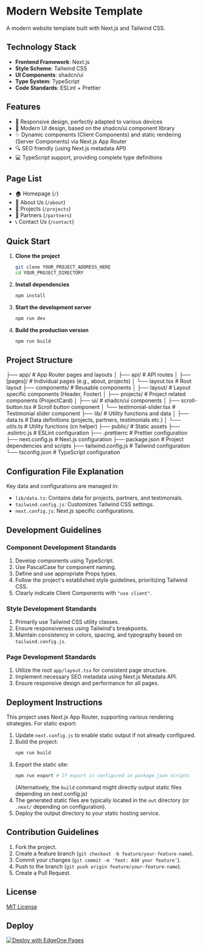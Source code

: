 # Modern Website Template

A modern website template built with Next.js and Tailwind CSS.

## Technology Stack

- **Frontend Framework**: Next.js
- **Style Scheme**: Tailwind CSS
- **UI Components**: shadcn/ui
- **Type System**: TypeScript
- **Code Standards**: ESLint + Prettier

## Features

- 📱 Responsive design, perfectly adapted to various devices
- 🎨 Modern UI design, based on the shadcn/ui component library
- ✨ Dynamic components (Client Components) and static rendering (Server Components) via Next.js App Router
- 🔍 SEO friendly (using Next.js metadata API)
- 💻 TypeScript support, providing complete type definitions

## Page List

- 🏠 Homepage (`/`)
- 📄 About Us (`/about`)
- 💼 Projects (`/projects`)
- 🤝 Partners (`/partners`)
- 📞 Contact Us (`/contact`)

## Quick Start

1.  **Clone the project**

    ```bash
    git clone YOUR_PROJECT_ADDRESS_HERE
    cd YOUR_PROJECT_DIRECTORY
    ```

2.  **Install dependencies**

    ```bash
    npm install
    ```

3.  **Start the development server**

    ```bash
    npm run dev
    ```

4.  **Build the production version**

    ```bash
    npm run build
    ```

## Project Structure

├── app/ # App Router pages and layouts
│ ├── api/ # API routes
│ ├── [pages]/ # Individual pages (e.g., about, projects)
│ └── layout.tsx # Root layout
├── components/ # Reusable components
│ ├── layout/ # Layout specific components (Header, Footer)
│ ├── projects/ # Project related components (ProjectCard)
│ ├── ui/ # shadcn/ui components
│ ├── scroll-button.tsx # Scroll button component
│ └── testimonial-slider.tsx # Testimonial slider component
├── lib/ # Utility functions and data
│ ├── data.ts # Data definitions (projects, partners, testimonials etc.)
│ └── utils.ts # Utility functions (cn helper)
├── public/ # Static assets
├── .eslintrc.js # ESLint configuration
├── .prettierrc # Prettier configuration
├── next.config.js # Next.js configuration
├── package.json # Project dependencies and scripts
├── tailwind.config.js # Tailwind configuration
└── tsconfig.json # TypeScript configuration


## Configuration File Explanation

Key data and configurations are managed in:

-   `lib/data.ts`: Contains data for projects, partners, and testimonials.
-   `tailwind.config.js`: Customizes Tailwind CSS settings.
-   `next.config.js`: Next.js specific configurations.

## Development Guidelines

### Component Development Standards

1.  Develop components using TypeScript.
2.  Use PascalCase for component naming.
3.  Define and use appropriate Props types.
4.  Follow the project's established style guidelines, prioritizing Tailwind CSS.
5.  Clearly indicate Client Components with `"use client"`.

### Style Development Standards

1.  Primarily use Tailwind CSS utility classes.
2.  Ensure responsiveness using Tailwind's breakpoints.
3.  Maintain consistency in colors, spacing, and typography based on `tailwind.config.js`.

### Page Development Standards

1.  Utilize the root `app/layout.tsx` for consistent page structure.
2.  Implement necessary SEO metadata using Next.js Metadata API.
3.  Ensure responsive design and performance for all pages.

## Deployment Instructions

This project uses Next.js App Router, supporting various rendering strategies. For static export:

1.  Update `next.config.js` to enable static output if not already configured.
2.  Build the project:
    ```bash
    npm run build
    ```
3.  Export the static site:
    ```bash
    npm run export # If export is configured in package.json scripts
    ```
    (Alternatively, the `build` command might directly output static files depending on next.config.js)
4.  The generated static files are typically located in the `out` directory (or `.next/` depending on configuration).
5.  Deploy the output directory to your static hosting service.

## Contribution Guidelines

1.  Fork the project.
2.  Create a feature branch (`git checkout -b feature/your-feature-name`).
3.  Commit your changes (`git commit -m 'feat: Add your feature'`).
4.  Push to the branch (`git push origin feature/your-feature-name`).
5.  Create a Pull Request.

## License

[MIT License](LICENSE)

## Deploy
[![Deploy with EdgeOne Pages](https://cdnstatic.tencentcs.com/edgeone/pages/deploy.svg)](https://console.tencentcloud.com/edgeone/pages/new?template=modern-website-template)